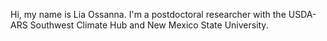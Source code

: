 Hi, my name is Lia Ossanna. I'm a postdoctoral researcher with the USDA-ARS Southwest Climate Hub and New Mexico State University. 

<!---
lossanna/lossanna is a ✨ special ✨ repository because its `README.md` (this file) appears on your GitHub profile.
You can click the Preview link to take a look at your changes.
--->
